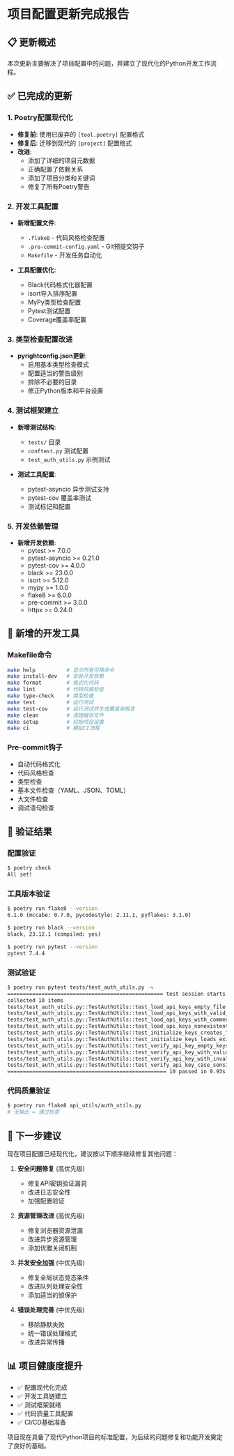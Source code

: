 # 项目配置更新完成报告

## 📋 更新概述

本次更新主要解决了项目配置中的问题，并建立了现代化的Python开发工作流程。

## ✅ 已完成的更新

### 1. Poetry配置现代化
- **修复前**: 使用已废弃的 `[tool.poetry]` 配置格式
- **修复后**: 迁移到现代的 `[project]` 配置格式
- **改进**:
  - 添加了详细的项目元数据
  - 正确配置了依赖关系
  - 添加了项目分类和关键词
  - 修复了所有Poetry警告

### 2. 开发工具配置
- **新增配置文件**:
  - `.flake8` - 代码风格检查配置
  - `.pre-commit-config.yaml` - Git预提交钩子
  - `Makefile` - 开发任务自动化
  
- **工具配置优化**:
  - Black代码格式化器配置
  - isort导入排序配置
  - MyPy类型检查配置
  - Pytest测试配置
  - Coverage覆盖率配置

### 3. 类型检查配置改进
- **pyrightconfig.json更新**:
  - 启用基本类型检查模式
  - 配置适当的警告级别
  - 排除不必要的目录
  - 修正Python版本和平台设置

### 4. 测试框架建立
- **新增测试结构**:
  - `tests/` 目录
  - `conftest.py` 测试配置
  - `test_auth_utils.py` 示例测试
  
- **测试工具配置**:
  - pytest-asyncio 异步测试支持
  - pytest-cov 覆盖率测试
  - 测试标记和配置

### 5. 开发依赖管理
- **新增开发依赖**:
  - pytest >= 7.0.0
  - pytest-asyncio >= 0.21.0
  - pytest-cov >= 4.0.0
  - black >= 23.0.0
  - isort >= 5.12.0
  - mypy >= 1.0.0
  - flake8 >= 6.0.0
  - pre-commit >= 3.0.0
  - httpx >= 0.24.0

## 🔧 新增的开发工具

### Makefile命令
```bash
make help          # 显示所有可用命令
make install-dev   # 安装开发依赖
make format        # 格式化代码
make lint          # 代码风格检查
make type-check    # 类型检查
make test          # 运行测试
make test-cov      # 运行测试并生成覆盖率报告
make clean         # 清理缓存文件
make setup         # 初始项目设置
make ci            # 模拟CI流程
```

### Pre-commit钩子
- 自动代码格式化
- 代码风格检查
- 类型检查
- 基本文件检查（YAML、JSON、TOML）
- 大文件检查
- 调试语句检查

## 🧪 验证结果

### 配置验证
```bash
$ poetry check
All set!
```

### 工具版本验证
```bash
$ poetry run flake8 --version
6.1.0 (mccabe: 0.7.0, pycodestyle: 2.11.1, pyflakes: 3.1.0)

$ poetry run black --version
black, 23.12.1 (compiled: yes)

$ poetry run pytest --version
pytest 7.4.4
```

### 测试验证
```bash
$ poetry run pytest tests/test_auth_utils.py -v
================================================== test session starts ===================================================
collected 10 items
tests/test_auth_utils.py::TestAuthUtils::test_load_api_keys_empty_file PASSED
tests/test_auth_utils.py::TestAuthUtils::test_load_api_keys_with_valid_keys PASSED
tests/test_auth_utils.py::TestAuthUtils::test_load_api_keys_with_comments_and_empty_lines PASSED
tests/test_auth_utils.py::TestAuthUtils::test_load_api_keys_nonexistent_file PASSED
tests/test_auth_utils.py::TestAuthUtils::test_initialize_keys_creates_file PASSED
tests/test_auth_utils.py::TestAuthUtils::test_initialize_keys_loads_existing_file PASSED
tests/test_auth_utils.py::TestAuthUtils::test_verify_api_key_empty_keys PASSED
tests/test_auth_utils.py::TestAuthUtils::test_verify_api_key_with_valid_key PASSED
tests/test_auth_utils.py::TestAuthUtils::test_verify_api_key_with_invalid_key PASSED
tests/test_auth_utils.py::TestAuthUtils::test_verify_api_key_case_sensitive PASSED
=================================================== 10 passed in 0.93s ===================================================
```

### 代码质量验证
```bash
$ poetry run flake8 api_utils/auth_utils.py
# 无输出 = 通过检查
```

## 🎯 下一步建议

现在项目配置已经现代化，建议按以下顺序继续修复其他问题：

1. **安全问题修复** (高优先级)
   - 修复API密钥验证漏洞
   - 改进日志安全性
   - 加强配置验证

2. **资源管理改进** (高优先级)
   - 修复浏览器资源泄漏
   - 改进异步资源管理
   - 添加优雅关闭机制

3. **并发安全加强** (中优先级)
   - 修复全局状态竞态条件
   - 改进队列处理安全性
   - 添加适当的锁保护

4. **错误处理完善** (中优先级)
   - 移除静默失败
   - 统一错误处理格式
   - 改进异常传播

## 📊 项目健康度提升

- ✅ 配置现代化完成
- ✅ 开发工具链建立
- ✅ 测试框架就绪
- ✅ 代码质量工具配置
- ✅ CI/CD基础准备

项目现在具备了现代Python项目的标准配置，为后续的问题修复和功能开发奠定了良好的基础。
